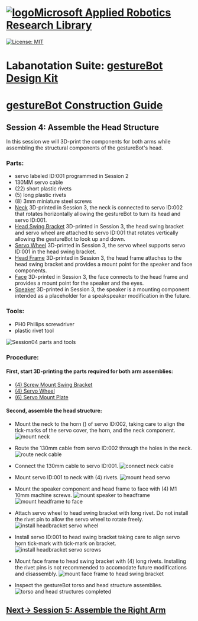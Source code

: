 # [![logo](/MARR_logo.png)Microsoft Applied Robotics Research Library](https://github.com/davidbaumert/AppliedRoboticsResearchLibrary)
[![License: MIT](https://img.shields.io/badge/License-MIT-yellow.svg)](https://opensource.org/licenses/MIT)  

# Labanotation Suite: [gestureBot Design Kit](/README.md)

# [gestureBot Construction Guide](/hardware/README.md)

## **Session 4:** Assemble the Head Structure
In this session we will 3D-print the components for both arms while assembling the structural components of the gestureBot's head.

### Parts: 
- servo labeled ID:001 programmed in Session 2
- 130MM servo cable
- (22) short plastic rivets
- (5) long plastic rivets
- (8) 3mm miniature steel screws
- [Neck](https://github.com/davidbaumert/gestureBotDesignKit/blob/main/hardware/3D_print/gb_Neck.stl) 3D-printed in Session 3, the neck is connected to servo ID:002 that rotates horizontally allowing the gestureBot to turn its head and servo ID:001.
- [Head Swing Bracket](https://github.com/davidbaumert/gestureBotDesignKit/blob/main/hardware/3D_print/gb_SwingBracket_Head.stl) 3D-printed in Session 3, the head swing bracket and servo wheel are attached to servo ID:001 that rotates vertically allowing the gestureBot to look up and down.
- [Servo Wheel](https://github.com/davidbaumert/gestureBotDesignKit/blob/main/hardware/3D_print/gb_ServoWheel.stl) 3D-printed in Session 3, the servo wheel supports servo ID:001 in the head swing bracket.
- [Head Frame](https://github.com/davidbaumert/gestureBotDesignKit/blob/main/hardware/3D_print/gb_HeadFrame.stl) 3D-printed in Session 3, the head frame attaches to the head swing bracket and provides a mount point for the speaker and face components.
- [Face](https://github.com/davidbaumert/gestureBotDesignKit/blob/main/hardware/3D_print/gb_Face.stl) 3D-printed in Session 3, the face connects to the head frame and provides a mount point for the speaker and the eyes.
- [Speaker](https://github.com/davidbaumert/gestureBotDesignKit/blob/main/hardware/3D_print/gb_Speaker.stl) 3D-printed in Session 3, the speaker is a mounting component intended as a placeholder for a speakspeaker modification in the future.

### Tools: 
- PH0 Phillips screwdriver
- plastic rivet tool

![Session04 parts and tools](/docs_images/gB_Session04_PartsTools.jpg)

### **Procedure:**

#### **First, start 3D-printing the parts required for both arm assemblies:**
- [(4) Screw Mount Swing Bracket](https://github.com/davidbaumert/gestureBotDesignKit/blob/main/hardware/3D_print/gb_SwingBracket.stl)
- [(4) Servo Wheel](https://github.com/davidbaumert/gestureBotDesignKit/blob/main/hardware/3D_print/gb_ServoWheel.stl)
- [(6) Servo Mount Plate](https://github.com/davidbaumert/gestureBotDesignKit/blob/main/hardware/3D_print/gb_ServoMountPlate.stl)

#### **Second, assemble the head structure:**
- Mount the neck to the horn () of servo ID:002, taking care to align the tick-marks of the servo cover, the horn, and the neck component.
![mount neck](/docs_images/gB_Session04_MountNeck.jpg)

- Route the 130mm cable from servo ID:002 through the holes in the neck.
![route neck cable](/docs_images/gB_Session04_RouteNeckCable.jpg)

- Connect the 130mm cable to servo ID:001.
![connect neck cable](/docs_images/gB_Session04_ConnectServo1toServo2.jpg)

- Mount servo ID:001 to neck with (4) rivets.
![mount head servo](/docs_images/gB_Session04_MountServo1Neck.jpg)

- Mount the speaker component and head frame to face with (4) M1 10mm machine screws.
![mount speaker to headframe](/docs_images/gB_Session04_MountSpeakertoHeadFrame.jpg)
![mount headframe to face](/docs_images/gB_Session04_MountHeadFrametoFace.jpg)

- Attach servo wheel to head swing bracket with long rivet. Do not install the rivet pin to allow the servo wheel to rotate freely.
![install headbracket servo wheel](/docs_images/gB_Session04_Servo1WheelInstall.jpg)

- Install servo ID:001 to head swing bracket taking care to align servo horn tick-mark with tick-mark on bracket.
![install headbracket servo screws](/docs_images/gB_Session04_Servo1Install_Screws.jpg)

- Mount face frame to head swing bracket with (4) long rivets. Installing the rivet pins is not recommended to accomodate future modifications and disassembly.
![mount face frame to head swing bracket](/docs_images/gB_Session04_MountFaceFrameHeadSwingBracket.jpg)

- Inspect the gestureBot torso and head structure assemblies.
![torso and head structures completed](/docs_images/gB_Session04_HeadStructureTorsoComplete.jpg)

## [**Next-> Session 5:** Assemble the Right Arm](/docs_images/Session05.md)



